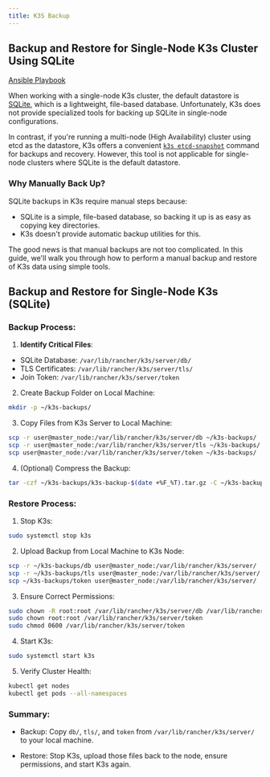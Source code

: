 ```yaml
---
title: K3S Backup
---
```


## Backup and Restore for Single-Node K3s Cluster Using SQLite

[Ansible Playbook](/ansible/playbooks/backup-k3s.yml)

When working with a single-node K3s cluster, the default datastore is [SQLite](https://docs.k3s.io/datastore/backup-restore#backup-and-restore-with-sqlite), which is a lightweight, file-based database. Unfortunately, K3s does not provide specialized tools for backing up SQLite in single-node configurations.

In contrast, if you're running a multi-node (High Availability) cluster using etcd as the datastore, K3s offers a convenient [`k3s etcd-snapshot`](https://docs.k3s.io/cli/etcd-snapshot) command for backups and recovery. However, this tool is not applicable for single-node clusters where SQLite is the default datastore.

### Why Manually Back Up?

SQLite backups in K3s require manual steps because:

* SQLite is a simple, file-based database, so backing it up is as easy as copying key directories.
* K3s doesn't provide automatic backup utilities for this.

The good news is that manual backups are not too complicated. In this guide, we'll walk you through how to perform a manual backup and restore of K3s data using simple tools.

## Backup and Restore for Single-Node K3s (SQLite)

### Backup Process:

1. **Identify Critical Files**:

- SQLite Database: `/var/lib/rancher/k3s/server/db/`
- TLS Certificates: `/var/lib/rancher/k3s/server/tls/`
- Join Token: `/var/lib/rancher/k3s/server/token`

2. Create Backup Folder on Local Machine:

```bash
mkdir -p ~/k3s-backups/
```

3. Copy Files from K3s Server to Local Machine:

```bash
scp -r user@master_node:/var/lib/rancher/k3s/server/db ~/k3s-backups/
scp -r user@master_node:/var/lib/rancher/k3s/server/tls ~/k3s-backups/
scp user@master_node:/var/lib/rancher/k3s/server/token ~/k3s-backups/
```

4. (Optional) Compress the Backup:

```bash
tar -czf ~/k3s-backups/k3s-backup-$(date +%F_%T).tar.gz -C ~/k3s-backups db tls token
```

### Restore Process:

1. Stop K3s:

```bash
sudo systemctl stop k3s
```

2. Upload Backup from Local Machine to K3s Node:

```bash
scp -r ~/k3s-backups/db user@master_node:/var/lib/rancher/k3s/server/
scp -r ~/k3s-backups/tls user@master_node:/var/lib/rancher/k3s/server/
scp ~/k3s-backups/token user@master_node:/var/lib/rancher/k3s/server/
```

3. Ensure Correct Permissions:

```bash
sudo chown -R root:root /var/lib/rancher/k3s/server/db /var/lib/rancher/k3s/server/tls
sudo chown root:root /var/lib/rancher/k3s/server/token
sudo chmod 0600 /var/lib/rancher/k3s/server/token
```

4. Start K3s:

```bash
sudo systemctl start k3s
```

5. Verify Cluster Health:

```bash
kubectl get nodes
kubectl get pods --all-namespaces
```

### Summary:

- Backup: Copy `db/`, `tls/`, and `token` from `/var/lib/rancher/k3s/server/` to your local machine.

- Restore: Stop K3s, upload those files back to the node, ensure permissions, and start K3s again.

